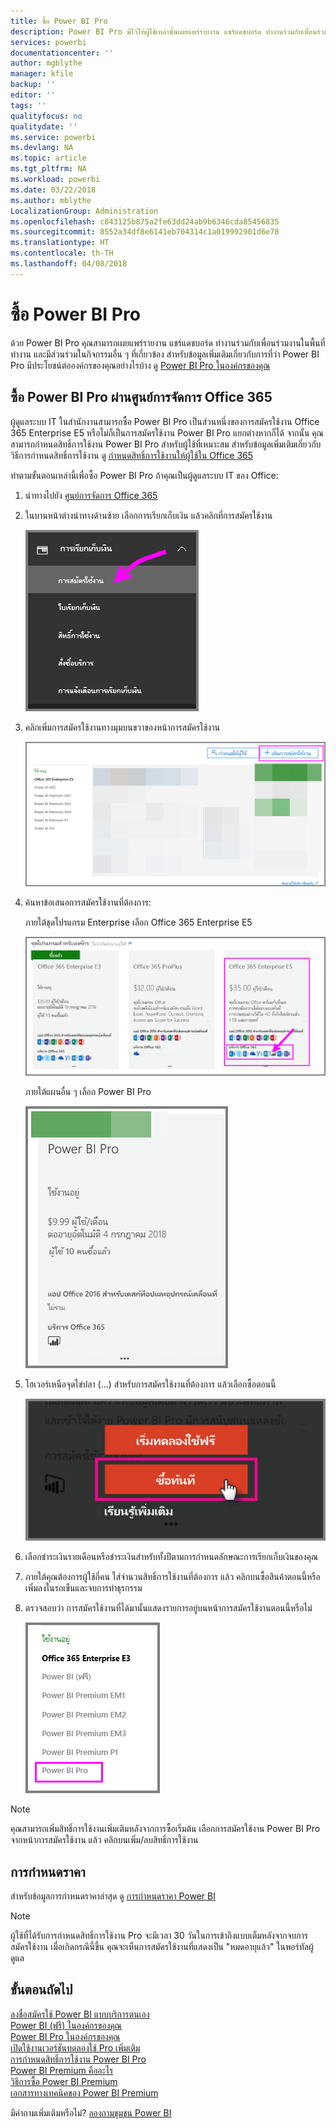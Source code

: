 ```yaml
---
title: ซื้อ Power BI Pro
description: Power BI Pro มีไว้ให้ผู้ใช้เหล่านั้นเผยแพร่รายงาน แชร์แดชบอร์ด ทำงานร่วมกับเพื่อนร่วมงานในพื้นที่ทำงาน และมีส่วนร่วมในกิจกรรมอื่น ๆ ที่เกี่ยวข้อง
services: powerbi
documentationcenter: ''
author: mgblythe
manager: kfile
backup: ''
editor: ''
tags: ''
qualityfocus: no
qualitydate: ''
ms.service: powerbi
ms.devlang: NA
ms.topic: article
ms.tgt_pltfrm: NA
ms.workload: powerbi
ms.date: 03/22/2018
ms.author: mblythe
LocalizationGroup: Administration
ms.openlocfilehash: c843125b875a2fe63dd24ab9b6346cda85456835
ms.sourcegitcommit: 8552a34df8e6141eb704314c1a019992901d6e78
ms.translationtype: HT
ms.contentlocale: th-TH
ms.lasthandoff: 04/08/2018
---
```

# <a name="purchasing-power-bi-pro"></a>ซื้อ Power BI Pro

ด้วย Power BI Pro คุณสามารถเผยแพร่รายงาน แชร์แดชบอร์ด ทำงานร่วมกับเพื่อนร่วมงานในพื้นที่ทำงาน และมีส่วนร่วมในกิจกรรมอื่น ๆ ที่เกี่ยวข้อง สำหรับข้อมูลเพิ่มเติมเกี่ยวกับการที่ว่า Power BI Pro มีประโยชน์ต่อองค์กรของคุณอย่างไรบ้าง ดู [Power BI Pro ในองค์กรของคุณ](service-admin-power-bi-pro-in-your-organization.md)

## <a name="purchasing-power-bi-pro-through-office-365-admin-center"></a>ซื้อ Power BI Pro ผ่านศูนย์การจัดการ Office 365

ผู้ดูแลระบบ IT ในสำนักงานสามารถซื้อ Power BI Pro เป็นส่วนหนึ่งของการสมัครใช้งาน Office 365 Enterprise E5 หรือไม่ก็เป็นการสมัครใช้งาน Power BI Pro แยกต่างหากก็ได้ จากนั้น คุณสามารถกำหนดสิทธิ์การใช้งาน Power BI Pro สำหรับผู้ใช้ที่เหมาะสม สำหรับข้อมูลเพิ่มเติมเกี่ยวกับวิธีการกำหนดสิทธิ์การใช้งาน ดู [กำหนดสิทธิ์การใช้งานให้ผู้ใช้ใน Office 365 ](https://support.office.com/en-us/article/assign-licenses-to-users-in-office-365-for-business-997596b5-4173-4627-b915-36abac6786dc?ui=en-US&rs=en-US&ad=US)

ทำตามขั้นตอนเหล่านี้เพื่อซื้อ Power BI Pro ถ้าคุณเป็นผู้ดูแลระบบ IT ของ Office:

1. นำทางไปยัง [ศูนย์การจัดการ Office 365](https://portal.office.com/adminportal/home#/homepage)
2. ในบานหน้าต่างนำทางด้านซ้าย เลือกการเรียกเก็บเงิน แล้วคลิกที่การสมัครใช้งาน

    ![บานหน้าต่างนำทาง](media/service-admin-purchasing-power-bi-pro/service-purchasing-power-bi-pro/service-purchasing-power-bi-pro-01.png)

3. คลิกเพิ่มการสมัครใช้งานทางมุมบนขวาของหน้าการสมัครใช้งาน

    ![การสมัครใช้งาน](media/service-admin-purchasing-power-bi-pro/service-purchasing-power-bi-pro/service-purchasing-power-bi-pro-02.png)

4. ค้นหาข้อเสนอการสมัครใช้งานที่ต้องการ:

    ภายใต้ชุดโปรแกรม Enterprise เลือก Office 365 Enterprise E5

    ![สมัครใช้งาน Office E5](media/service-admin-purchasing-power-bi-pro/service-purchasing-power-bi-pro/service-purchasing-power-bi-pro-03.png)

    ภายใต้แผนอื่น ๆ เลือก Power BI Pro

    ![การสมัครใช้งาน PBI](media/service-admin-purchasing-power-bi-pro/service-purchasing-power-bi-pro/service-purchasing-power-bi-pro-04.png)

5. โฮเวอร์เหนือจุดไข่ปลา (...) สำหรับการสมัครใช้งานที่ต้องการ แล้วเลือกซื้อตอนนี้

    ![ซื้อตอนนี้](media/service-admin-purchasing-power-bi-pro/service-purchasing-power-bi-pro/service-purchasing-power-bi-pro-05.png)

6. เลือกชำระเงินรายเดือนหรือชำระเงินสำหรับทั้งปีตามการกำหนดลักษณะการเรียกเก็บเงินของคุณ
7. ภายใต้คุณต้องการผู้ใช้กี่คน ใส่จำนวนสิทธิ์การใช้งานที่ต้องการ แล้ว คลิกบนซื้อสินค้าตอนนี้หรือเพิ่มลงในรถเข็นและจบการทำธุรกรรม
8. ตรวจสอบว่า การสมัครใช้งานที่ได้มานั้นแสดงรายการอยู่บนหน้าการสมัครใช้งานตอนนี้หรือไม่

   ![การสมัครใช้งานที่ได้มา](media/service-admin-purchasing-power-bi-pro/service-purchasing-power-bi-pro/service-purchasing-power-bi-pro-06.png)

> [!NOTE]
> คุณสามารถเพิ่มสิทธิ์การใช้งานเพิ่มเติมหลังจากการซื้อเริ่มต้น เลือกการสมัครใช้งาน Power BI Pro จากหน้าการสมัครใช้งาน แล้ว คลิกบนเพิ่ม/ลบสิทธิ์การใช้งาน
>

## <a name="pricing"></a>การกำหนดราคา

สำหรับข้อมูลการกำหนดราคาล่าสุด ดู [การกำหนดราคา Power BI](https://powerbi.microsoft.com/en-us/pricing/)

> [!NOTE]
> ผู้ใช้ที่ได้รับการกำหนดสิทธิ์การใช้งาน Pro จะมีเวลา 30 วันในการเข้าถึงแบบเต็มหลังจากจบการสมัครใช้งาน เมื่อเกิดกรณีนี้ขึ้น คุณจะเห็นการสมัครใช้งานที่แสดงเป็น "หมดอายุแล้ว" ในพอร์ทัลผู้ดูแล
>

## <a name="next-steps"></a>ขั้นตอนถัดไป
[ลงชื่อสมัครใช้ Power BI แบบบริการตนเอง](service-admin-signing-up-for-power-bi-with-a-new-office-365-trial.md)
<br/>
[Power BI (ฟรี) ในองค์กรของคุณ](service-admin-service-free-in-your-organization.md)
<br/>
[Power BI Pro ในองค์กรของคุณ](service-admin-power-bi-pro-in-your-organization.md)
<br/>
[เปิดใช้งานเวอร์ชันทดลองใช้ Pro เพิ่มเติม](service-extended-pro-trial.md)
<br/>
[การกำหนดสิทธิ์การใช้งาน Power BI Pro](service-admin-assigning-power-bi-pro-licenses.md)
<br/>
[Power BI Premium คืออะไร](service-admin-premium-manage.md)
<br/>
[วิธีการซื้อ Power BI Premium](service-admin-premium-purchase.md)
<br/>
[เอกสารทางเทคนิคของ Power BI Premium](https://aka.ms/pbipremiumwhitepaper)

มีคำถามเพิ่มเติมหรือไม่? [ลองถามชุมชน Power BI](https://community.powerbi.com/)
